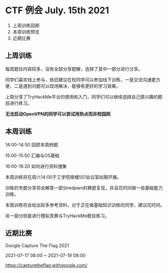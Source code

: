 # CTF 例会 July. 15th 2021

1. 上周训练回顾
2. 本周训练预览
3. 近期比赛

## 上周训练

每周题目内容较多，没有全部分享题解，选择了其中一部分进行分享。

同学们喜欢线上参与，依旧建议在校同学可以参加线下训练，一是交流沟通更方便，二是遇到问题可以现场解决，能够有更好的学习效果。

上周分享了TryHackMe平台的使用和入门，同学们可以继续选择自己感兴趣的题目进行练习。

**无法启动OpenVPN的同学可以尝试用热点而非校园网**

## 本周训练

14:00-14:50 回顾本周例题

15:00-15:50 汇编与OS基础

16:00-16:20 如何进行资料搜集

本周训练将在周六14:00于工学院南楼551会议室如期开展。

训练的专题分享将会解答一部分redpwn的赛题复现，并且花时间做一些基础能力训练。

本周训练将会给出较多参考资料，对于正在做基础知识训练的同学，建议花时间。

另一部分则是进行模拟竞赛与TryHackMe题目练习。

## 近期比赛

Google Capture The Flag 2021

2021-07-17 08:00 ~ 2021-07-19 08:00

https://capturetheflag.withgoogle.com/

